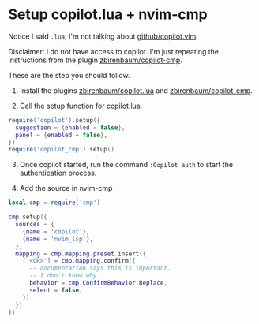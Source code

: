 # Setup copilot.lua + nvim-cmp

Notice I said `.lua`, I'm not talking about [github/copilot.vim](https://github.com/github/copilot.vim).

Disclaimer: I do not have access to copilot. I'm just repeating the instructions from the plugin [zbirenbaum/copilot-cmp](https://github.com/zbirenbaum/copilot-cmp).

These are the step you should follow.

1. Install the plugins [zbirenbaum/copilot.lua](https://github.com/zbirenbaum/copilot.lua) and [zbirenbaum/copilot-cmp](https://github.com/zbirenbaum/copilot-cmp).

2. Call the setup function for copilot.lua.

```lua
require('copilot').setup({
  suggestion = {enabled = false},
  panel = {enabled = false},
})
require('copilot_cmp').setup()
```

3. Once copilot started, run the command `:Copilot auth` to start the authentication process.

4. Add the source in nvim-cmp

```lua
local cmp = require('cmp')

cmp.setup({
  sources = {
    {name = 'copilot'},
    {name = 'nvim_lsp'},
  },
  mapping = cmp.mapping.preset.insert({
    ['<CR>'] = cmp.mapping.confirm({
      -- documentation says this is important.
      -- I don't know why.
      behavior = cmp.ConfirmBehavior.Replace,
      select = false,
    })
  })
})
```

